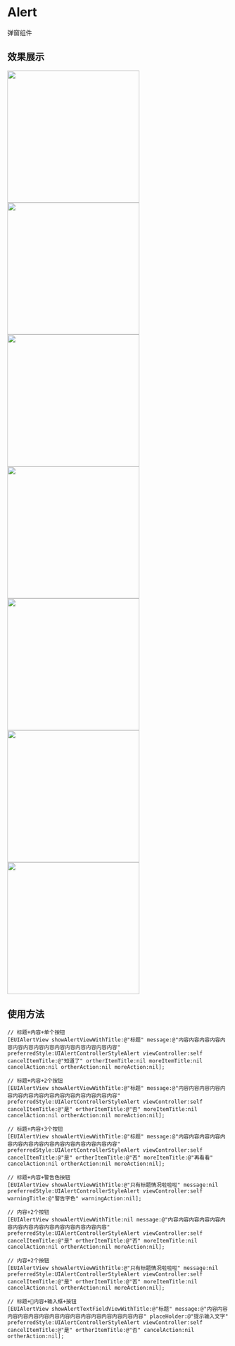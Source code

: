 # Alert

弹窗组件

## 效果展示


<img src="./alert/alert_button1.png" width="300"/>
<img src="./alert/alert_button2.png" width="300"/>
<img src="./alert/alert_button3.png" width="300"/>
<img src="./alert/alert_button_warning.png" width="300"/>
<img src="./alert/alert_no_title.png" width="300"/>
<img src="./alert/alert_no_content.png" width="300"/>
<img src="./alert/alert_input.png" width="300"/>



## 使用方法

```
// 标题+内容+单个按钮
[EUIAlertView showAlertViewWithTitle:@"标题" message:@"内容内容内容内容内容内容内容内容内容内容内容内容内容内容内容" preferredStyle:UIAlertControllerStyleAlert viewController:self cancelItemTitle:@"知道了" ortherItemTitle:nil moreItemTitle:nil cancelAction:nil ortherAction:nil moreAction:nil];

// 标题+内容+2个按钮       
[EUIAlertView showAlertViewWithTitle:@"标题" message:@"内容内容内容内容内容内容内容内容内容内容内容内容内容内容内容" preferredStyle:UIAlertControllerStyleAlert viewController:self cancelItemTitle:@"是" ortherItemTitle:@"否" moreItemTitle:nil cancelAction:nil ortherAction:nil moreAction:nil];
    
// 标题+内容+3个按钮
[EUIAlertView showAlertViewWithTitle:@"标题" message:@"内容内容内容内容内容内容内容内容内容内容内容内容内容内容内容" preferredStyle:UIAlertControllerStyleAlert viewController:self cancelItemTitle:@"是" ortherItemTitle:@"否" moreItemTitle:@"再看看" cancelAction:nil ortherAction:nil moreAction:nil];

// 标题+内容+警告色按钮
[EUIAlertView showAlertViewWithTitle:@"只有标题情况啦啦啦" message:nil preferredStyle:UIAlertControllerStyleAlert viewController:self warningTitle:@"警告字色" warningAction:nil];

// 内容+2个按钮     
[EUIAlertView showAlertViewWithTitle:nil message:@"内容内容内容内容内容内容内容内容内容内容内容内容内容内容内容" preferredStyle:UIAlertControllerStyleAlert viewController:self cancelItemTitle:@"是" ortherItemTitle:@"否" moreItemTitle:nil cancelAction:nil ortherAction:nil moreAction:nil];

// 内容+2个按钮 
[EUIAlertView showAlertViewWithTitle:@"只有标题情况啦啦啦" message:nil preferredStyle:UIAlertControllerStyleAlert viewController:self cancelItemTitle:@"是" ortherItemTitle:@"否" moreItemTitle:nil cancelAction:nil ortherAction:nil moreAction:nil];

// 标题+内容+输入框+按钮     
[EUIAlertView showAlertTextFieldViewWithTitle:@"标题" message:@"内容内容内容内容内容内容内容内容内容内容内容内容内容内容内容" placeHolder:@"提示输入文字" preferredStyle:UIAlertControllerStyleAlert viewController:self cancelItemTitle:@"是" ortherItemTitle:@"否" cancelAction:nil ortherAction:nil];

```